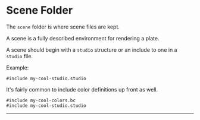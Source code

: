 
# Scene Folder

The `scene` folder is where scene files are kept.

A scene is a fully described environment for rendering a plate.

A scene should begin with a `studio` structure or an include
to one in a `studio` file.

Example:

```
#include my-cool-studio.studio
```

It's fairly common to include color definitions up front as well.

```
#include my-cool-colors.bc
#include my-cool-studio.studio
```

---

